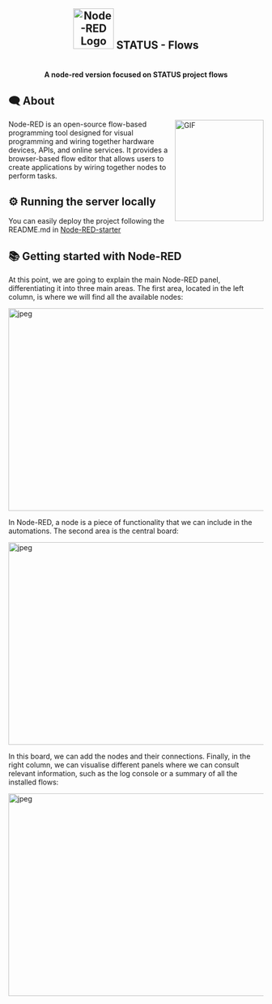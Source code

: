 # <picture>

<div align=center>
  <h2 style="display: inline-block; vertical-align: center;"><img src ="https://www.stackhero.io/assets/src/images/servicesLogos/openGraphVersions/node-red.png?481ffe83" width="80px" alt="Node-RED Logo"></img></picture> STATUS - Flows </h2>
</div>
  <h4 align="center">A node-red version focused on STATUS project flows</h4>

## 🗨 About

<img align="right" height="200" width="175" alt="GIF" src="https://cdn-icons-gif.flaticon.com/7211/7211818.gif">

Node-RED is an open-source flow-based programming tool designed for visual programming and wiring together hardware devices, APIs, and online services. It provides a browser-based flow editor that allows users to create applications by wiring together nodes to perform tasks.

## ⚙ Running the server locally

You can easily deploy the project following the README.md in [Node-RED-starter](https://github.com/statuscompliance/node-red-status-starter/tree/main)

## 📚 Getting started with Node-RED

At this point, we are going to explain the main Node-RED panel, differentiating it into three main areas. The first area, located in the left column, is where we will find all the available nodes:

<img align="center" height="400" width="700" alt="jpeg" src="https://lh7-us.googleusercontent.com/Ck2TUFCTtJ-qQcICKk70vWhhDW2TJeBp-iWnmKThLX8Flb6iO4W-q5Np2G-tYhw0NxPT8K0HLezTAqOMOpJ5SlVfpmFividLqJQV68863hoWs59t7VFvV0hbgeaOMZXfPLrnV9_o_N2sefyHEuxIG1A">

In Node-RED, a node is a piece of functionality that we can include in the automations. The second area is the central board:

<img align="center" height="400" width="700" alt="jpeg" src="https://lh7-us.googleusercontent.com/JACpz7J5hsxLjIXBdLZvsuZb1BcyNQOXExVgv4QtswQ9eVVBjtvUEqwE_HgBRLEnbMTFZLfrUMeQhPht9sEsWD9u4v5lALtoRgMM3yK_KwpjmFHw_-3RbncNquY3cHFeT5SvB7QJhEJkT8sDklodnfs">

In this board, we can add the nodes and their connections. Finally, in the right column, we can visualise different panels where we can consult relevant information, such as the log console or a summary of all the installed flows:

<img align="center" height="400" width="700" alt="jpeg" src="https://lh7-us.googleusercontent.com/voQNdeMQhQm7y_ZTBanjvw-qFympM9HnefmvEQXo8vNHjRiq1OSdkYFltieO3eicRfXwzlBSN138DfQ59xUN_Ep_5S0xYKBjplqoWqFCfAukaOW4mbXLBYn7fe_xtXOkYd5gOAguTERPj9_6JuyicJc">
